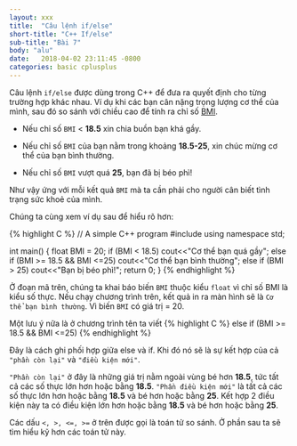 ```yaml
---
layout: xxx
title:  "Câu lệnh if/else"
short-title: "C++ If/else"
sub-title: "Bài 7"
body: "alu"
date:   2018-04-02 23:11:45 -0800
categories: basic cplusplus
---
```

<!--{% include mycomponent.html %}-->

Câu lệnh `if/else` được dùng trong C++ để đưa ra quyết định cho từng trường hợp khác nhau. Ví dụ khi các bạn cân nặng trọng lượng cơ thể của mình, sau đó so sánh với chiều cao để tính ra chỉ số [BMI](https://vi.wikipedia.org/wiki/Ch%E1%BB%89_s%E1%BB%91_kh%E1%BB%91i_c%C6%A1_th%E1%BB%83).

- Nếu chỉ số `BMI` < **18.5** xin chia buồn bạn khá gầy.

- Nếu chỉ số `BMI` của bạn nằm trong khoảng **18.5-25**, xin chúc mừng cơ thể của bạn bình thường. 

- Nếu chỉ số `BMI` vượt quá **25**, bạn đã bị béo phì!

Như vậy ứng với mỗi kết quả `BMI` mà ta cần phải cho người cân biết tình trạng sức khoẻ của mình.


Chúng ta cùng xem ví dụ sau để hiểu rõ hơn:



{% highlight C %}
// A simple C++ program
#include <iostream>
using namespace std;

int main() 
{
  float BMI = 20;
  if (BMI < 18.5)
    cout<<"Cơ thể bạn quá gầy";
  else if (BMI >= 18.5 && BMI <=25)
    cout<<"Cơ thể bạn bình thường";
  else if (BMI > 25)
    cout<<"Bạn bị béo phì!";
  return 0;
}
{% endhighlight %}

Ở đoạn mã trên, chúng ta khai báo biến `BMI` thuộc kiểu `float` vì chỉ số BMI là kiểu số thực. Nếu chạy chương trình trên, kết quả in ra màn hình sẽ là `Cơ thể bạn bình thường`. Vì biến `BMI` có giá trị = 20.

Một lưu ý nữa là ở chương trình tên ta viết
{% highlight C %}
  else if (BMI >= 18.5 && BMI <=25)
{% endhighlight %}

Đây là cách ghi phối hợp giữa else và if. Khi đó nó sẽ là sự kết hợp của cả `"phần còn lại"` và `"điều kiện mới"`.

`"Phần còn lại"` ở đây là những giá trị nằm ngoài vùng bé hơn **18.5**, tức tất cả các số thực lớn hơn hoặc bằng **18.5**. `"Phần điều kiện mới"` là tất cả các số thực lớn hơn hoặc bằng **18.5** và bé hơn hoặc bằng **25**. Kết hợp 2 điều kiện này ta có điều kiện lớn hơn hoặc bằng **18.5** và bé hơn hoặc bằng **25**.

Các dấu `<, >, <=, >=` ở trên được gọi là toán tử so sánh. Ở phần sau ta sẽ tìm hiểu kỹ hơn các toán tử này.